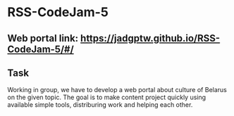 # RSS-CodeJam-5
## Web portal link: https://jadgptw.github.io/RSS-CodeJam-5/#/
## Task
Working in group, we have to develop a web portal about culture of Belarus on the given topic.
The goal is to make content project quickly using available simple tools, distriburing work and helping each other.
